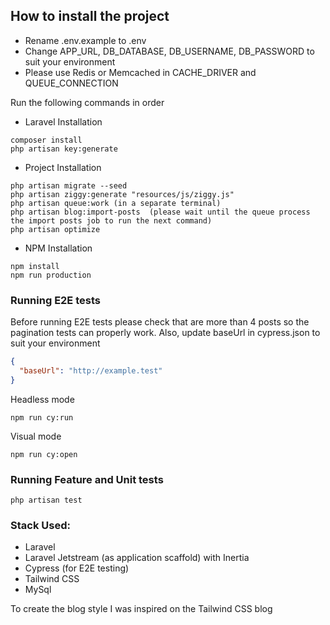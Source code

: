 ## How to install the project

- Rename .env.example to .env 
- Change APP_URL, DB_DATABASE, DB_USERNAME, DB_PASSWORD to suit your environment
- Please use Redis or Memcached in CACHE_DRIVER and QUEUE_CONNECTION

Run the following commands in order

- Laravel Installation
```console
composer install
php artisan key:generate
```
- Project Installation
```console
php artisan migrate --seed 
php artisan ziggy:generate "resources/js/ziggy.js"
php artisan queue:work (in a separate terminal)
php artisan blog:import-posts  (please wait until the queue process the import posts job to run the next command)
php artisan optimize
```
- NPM Installation
```console
npm install
npm run production
```

### Running E2E tests
Before running E2E tests please check that are more than 4 posts so the pagination tests can properly work.
Also, update baseUrl in cypress.json to suit your environment
```json
{
  "baseUrl": "http://example.test"
}
```
Headless mode
```console
npm run cy:run
```
Visual mode
```console
npm run cy:open
```
### Running Feature and Unit tests
```console
php artisan test
```


### Stack Used:
- Laravel
- Laravel Jetstream (as application scaffold) with Inertia
- Cypress (for E2E testing)
- Tailwind CSS
- MySql

To create the blog style I was inspired on the Tailwind CSS blog 
